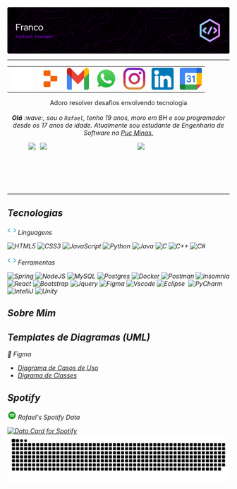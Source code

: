 <div>
<img align="center" alt="Header" src="https://github.com/RafaelFFranco/RafaelFFranco/blob/main/img/github-header-image%20(1).png"/>
</div>

-----

<div align="center">
<table>

<tr>
<td><a href="https://github.com/RafaelFFranco" target="_blank"><img src="https://github.com/RafaelFFranco/RafaelFFranco/blob/main/img/github2.png" width="50px" height="50px"/></a>
</td>
<td><a href="https://replit.com/@RafaelFFranco"><img src="https://github.com/RafaelFFranco/RafaelFFranco/blob/main/img/replit2.png" width="50px" height="50px"/></a>
</td>
<td><a href="mailto:rafaelfariafranco30@gmail.com" target="_blank"><img src="https://github.com/RafaelFFranco/RafaelFFranco/blob/main/img/gmail3.png" width="50px" height="50px"/></a>
</td>
<td><a href="https://wa.me/5531987095398" target="_blank"><img src="https://github.com/RafaelFFranco/RafaelFFranco/blob/main/img/wpp2.png" width="50px" height="50px"/></a>
</td>
<td><a href="https://www.instagram.com/rafael_franco__/" target="_blank"><img src="https://github.com/RafaelFFranco/RafaelFFranco/blob/main/img/insta2.png" width="50px" height="50px"/></a>
</td>
<td><a href="https://www.linkedin.com/in/rafael-franco-8128342b5/" target="_blank"><img src="https://github.com/RafaelFFranco/RafaelFFranco/blob/main/img/linkedin2.png" width="50px" height="50px"/></a>
<td><a href="#" target="_blank"><img src="https://github.com/RafaelFFranco/RafaelFFranco/blob/main/img/calendar2.png" width="50px" height="50px"/></a>
</td>
</tr>
 
</table>

</div>
<p align = "center"> Adoro resolver desafios envolvendo tecnologia <br> <br>
<i><b>Olá</b> :wave:, sou o <code>Rafael</code>, tenho 19 anos, moro em BH e sou programador desde os 17 anos de idade. Atualmente sou estudante de Engenharia de Software na <a href="https://www.pucminas.br/" target="_blank">Puc Minas.</a></p>
</div>


<div align="center" style="margin-bottom:100px; display: flex; justify-content: center; gap: 10px;">

  <img width="" src="https://github-readme-streak-stats.herokuapp.com/?user=RafaelFFranco&theme=tokyonight&hide_border=false"/>
  <img width="42%" align="center" src="https://github-readme-stats.vercel.app/api?username=RafaelFFranco&theme=tokyonight&show_icons=true&hide_border=false&count_private=true"/>
  <img width="32%" align="center" src="https://github-readme-stats.vercel.app/api/top-langs/?username=RafaelFFranco&theme=tokyonight&show_icons=true&hide_border=false&layout=compact"/>
  
  
  
</div>


-----

 ## Tecnologias
 
<img width=20  alt="GIF" src="https://github.com/RafaelFFranco/RafaelFFranco/blob/main/img/skills.gif"/>
Linguagens

![HTML5](https://img.shields.io/badge/HTML5-E34F26?style=for-the-badge&logo=html5&logoColor=white)
![CSS3](https://img.shields.io/badge/CSS3-1572B6?style=for-the-badge&logo=css3&logoColor=white)
![JavaScript](https://img.shields.io/badge/JavaScript-F7DF1E?style=for-the-badge&logo=javascript&logoColor=black)
![Python](https://img.shields.io/badge/Python-14354C?style=for-the-badge&logo=python&logoColor=white)
![Java](https://img.shields.io/badge/java-%23ED8B00.svg?style=for-the-badge&logo=openjdk&logoColor=white)
![C](https://img.shields.io/badge/C-00599C?style=for-the-badge&logo=c&logoColor=white)
![C++](https://img.shields.io/badge/C%2B%2B-00599C?style=for-the-badge&logo=c%2B%2B&logoColor=white)
![C#](https://img.shields.io/badge/C%23-239120?style=for-the-badge&logo=c-sharp&logoColor=white)

<img width=20 alt="GIF" src="https://github.com/RafaelFFranco/RafaelFFranco/blob/main/img/skills.gif"/>
Ferramentas

![Spring](https://img.shields.io/badge/spring-%236DB33F.svg?style=for-the-badge&logo=spring&logoColor=white)
![NodeJS](https://img.shields.io/badge/node.js-6DA55F?style=for-the-badge&logo=node.js&logoColor=white)
![MySQL](https://img.shields.io/badge/mysql-4479A1.svg?style=for-the-badge&logo=mysql&logoColor=white)
![Postgres](https://img.shields.io/badge/postgres-%23316192.svg?style=for-the-badge&logo=postgresql&logoColor=white)
![Docker](https://img.shields.io/badge/docker-%230db7ed.svg?style=for-the-badge&logo=docker&logoColor=white)
![Postman](https://img.shields.io/badge/Postman-FF6C37.svg?style=for-the-badge&logo=Postman&logoColor=white)
![Insomnia](https://img.shields.io/badge/Insomnia-black?style=for-the-badge&logo=insomnia&logoColor=5849BE)
![React](https://img.shields.io/badge/React-20232A?style=for-the-badge&logo=react&logoColor=61DAFB)
![Bootstrap](https://img.shields.io/badge/-boostrap-0D1117?style=for-the-badge&logo=bootstrap&labelColor=0D1117)
![Jquery](https://img.shields.io/badge/jQuery-0769AD?style=for-the-badge&logo=jquery&logoColor=white)
![Figma](https://img.shields.io/badge/Figma-696969?style=for-the-badge&logo=figma&logoColor=figma)
![Vscode](https://img.shields.io/badge/Vscode-007ACC?style=for-the-badge&logo=visual-studio-code&logoColor=white)
![Eclipse](https://img.shields.io/badge/Eclipse-2C2255?style=for-the-badge&logo=eclipse&logoColor=white)&nbsp;
![PyCharm](https://img.shields.io/badge/PyCharm-000000.svg?&style=for-the-badge&logo=PyCharm&logoColor=white)&nbsp;
![IntelliJ](https://img.shields.io/badge/IntelliJ_IDEA-000000.svg?style=for-the-badge&logo=intellij-idea&logoColor=white)
![Unity](https://img.shields.io/badge/Unity-100000?style=for-the-badge&logo=unity&logoColor=white)

## Sobre Mim

## Templates de Diagramas (UML)
🎨 Figma
- [Diagrama de Casos de Uso](https://www.figma.com/templates/use-case-template/)
- [Digrama de Classes](https://www.figma.com/community/widget/1223307422838321651)

## Spotify

<div>

<img width="20" alt="GIF" src="https://github.com/RafaelFFranco/RafaelFFranco/blob/main/img/spotify.gif"/> Rafael's Spotify Data
 
<a href="https://data-card-for-spotify.herokuapp.com/card?user_id=rafaelfariafranco20">
  <img src="https://data-card-for-spotify.herokuapp.com/api/card?user_id=rafaelfariafranco20" alt="Data Card for Spotify">
</a>

<img alt="GIF" src="https://github.com/RafaelFFranco/RafaelFFranco/blob/main/img/github-user-contribution.svg" />

 

</div>
